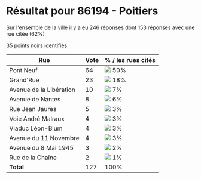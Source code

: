 # Résultat pour 86194 - Poitiers

Sur l'ensemble de la ville il y a eu 246 réponses dont 153 réponses avec une rue citée (62%)

35 points noirs identifiés

| Rue | Vote | % / les rues cités|
|-----|------|-------------------|
| Pont Neuf | 64 | <img src="../../img/bar_50.gif" />&nbsp;50%|
| Grand'Rue | 23 | <img src="../../img/bar_18.gif" />&nbsp;18%|
| Avenue de la Libération | 10 | <img src="../../img/bar_7.gif" />&nbsp;7%|
| Avenue de Nantes | 8 | <img src="../../img/bar_6.gif" />&nbsp;6%|
| Rue Jean Jaurès | 5 | <img src="../../img/bar_3.gif" />&nbsp;3%|
| Voie André Malraux | 4 | <img src="../../img/bar_3.gif" />&nbsp;3%|
| Viaduc Léon-Blum | 4 | <img src="../../img/bar_3.gif" />&nbsp;3%|
| Avenue du 11 Novembre | 4 | <img src="../../img/bar_3.gif" />&nbsp;3%|
| Avenue du 8 Mai 1945 | 3 | <img src="../../img/bar_2.gif" />&nbsp;2%|
| Rue de la Chaîne | 2 | <img src="../../img/bar_1.gif" />&nbsp;1%|
| **Total** | 127 | 100%|
